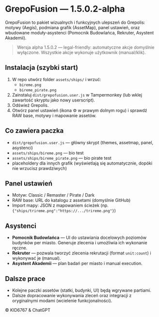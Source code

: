 # GrepoFusion — 1.5.0.2-alpha

GrepoFusion to pakiet wizualnych i funkcyjnych ulepszeń do Grepolis: motywy (Aegis), podmiana grafik (AssetMap), panel ustawień, oraz wbudowane moduły-asystenci (Pomocnik Budowlańca, Rekruter, Asystent Akademii).

> Wersja alpha 1.5.0.2 — legal-friendly: automatyczne akcje domyślnie wyłączone. Wszystkie akcje wykonuje użytkownik (manual/klik).

## Instalacja (szybki start)
1. W repo utwórz folder `assets/ships/` i wrzuć:
   - `bireme.png`
   - `bireme_pirate.png`
2. Zainstaluj `dist/grepofusion.user.js` w Tampermonkey (lub wklej zawartość skryptu jako nowy userscript).
3. Odśwież Grepolis.
4. Otwórz panel ustawień (ikona ⚙ w prawym dolnym rogu) i sprawdź RAW base, motywy i mapowanie assetów.

## Co zawiera paczka
- `dist/grepofusion.user.js` — główny skrypt (themes, assetmap, panel, asystenci)
- `assets/ships/bireme.png` — bio test
- `assets/ships/bireme_pirate.png` — bio pirate test
- placeholdery dla innych grafik (wyświetlają się automatycznie, dopóki nie wrzucisz prawdziwych)

## Panel ustawień
- Motyw: Classic / Remaster / Pirate / Dark
- RAW base: URL do katalogu z assetami (domyślnie GitHub)
- Import mapy: JSON z mapowaniem ścieżek (np. `{"ships/trireme.png":"https://.../trireme.png"}`)

## Asystenci
- **Pomocnik Budowlańca** — UI do ustawiania docelowych poziomów budynków per miasto. Generuje zlecenia i umożliwia ich wykonanie ręczne.
- **Rekruter** — pozwala tworzyć zlecenia rekrutacji (format `unit:count`) i wykonywać je (manual).
- **Asystent Akademii** — plan badań per miasto i manual execution.

## Dalsze prace
- Kolejne paczki assetów (statki, budynki, UI) będą wgrywane partiami.
- Dalsze dopracowanie wykonywania zleceń oraz integracji z oryginalnymi modami (wcielenie funkcjonalności).

© KID6767 & ChatGPT
